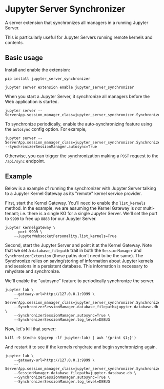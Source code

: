 # Jupyter Server Synchronizer

A server extension that synchronizes all managers in a running Jupyter Server.

This is particularly useful for Jupyter Servers running remote kernels and contents.

## Basic usage

Install and enable the extension:

```
pip install jupyter_server_synchronizer

jupyter server extension enable jupyter_server_synchronizer
```

When you start a Jupyter Server, it synchronize all managers before the Web application is started.

```
jupyter server --ServerApp.session_manager_class=jupyter_server_synchronizer.SynchronizerSessionManager
```

To synchronize periodically, enable the auto-synchronizing feature using the `autosync` config option. For example,

```
jupyter server --ServerApp.session_manager_class=jupyter_server_synchronizer.SynchronizerSessionManager --SynchronizerSessionManager.autosync=True
```

Otherwise, you can trigger the synchronization making a `POST` request to the `/api/sync` endpoint.

## Example

Below is a example of running the synchronizer with Jupyter Server talking to a Jupyter Kernel Gateway as its "remote" kernel service provider.

First, start the Kernel Gateway. You'll need to enable the `list_kernels` method. In the example, we are assuming the Kernel Gateway is _not_ multi-tenant; i.e. there is a single KG for a single Jupyter Server. We'll set the port to `9999` to free up `8888` for our Jupyter Server.

```
jupyter kernelgateway \
    --port 9999 \
    --JupyterWebsocketPersonality.list_kernels=True
```

Second, start the Jupyter Server and point it at the Kernel Gateway. Note that we set a `database_filepath` trait in both the `SessionManager` and `SynchronizerExtension` (these paths don't need to be the same). The Synchronize relies on saving/storing of information about Jupyter kernels and sessions in a persistent database. This information is necessary to rehydrate and synchronize.

We'll enable the "autosync" feature to periodically synchronize the server.

```
jupyter lab \
    --gateway-url=http://127.0.0.1:9999 \
    --ServerApp.session_manager_class=jupyter_server_synchronizer.SynchronizerSessionManager
    --SynchronizerSessionManager.database_filepath=jupyter-database.db \
    --SynchronizerSessionManager.autosync=True \
    --SynchronizerSessionManager.log_level=DEBUG
```

Now, let's kill that server:

```
kill -9 $(echo $(pgrep -lf jupyter-lab) | awk '{print $1;}')
```

And restart it to see if the kernels rehydrate and begin synchronizing again.

```
jupyter lab \
    --gateway-url=http://127.0.0.1:9999 \
    --ServerApp.session_manager_class=jupyter_server_synchronizer.SynchronizerSessionManager
    --SessionManager.database_filepath=jupyter-database.db \
    --SynchronizerSessionManager.autosync=True \
    --SynchronizerSessionManager.log_level=DEBUG
```
